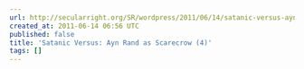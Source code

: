 ```yaml
---
url: http://secularright.org/SR/wordpress/2011/06/14/satanic-versus-ayn-rand-as-scarecrow-4/
created_at: 2011-06-14 06:56 UTC
published: false
title: 'Satanic Versus: Ayn Rand as Scarecrow (4)'
tags: []
---
```



